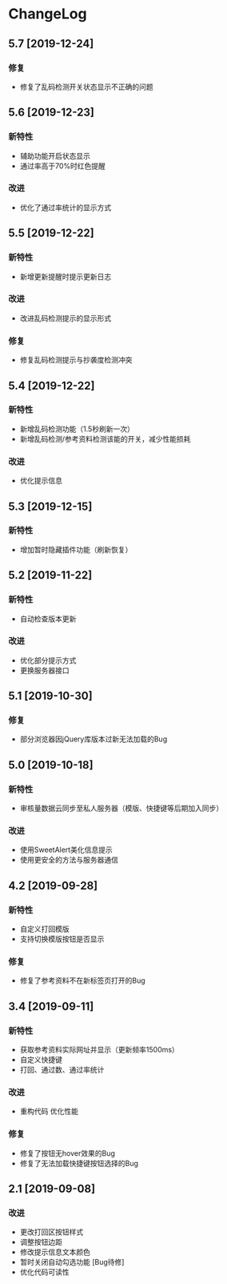 # ChangeLog

## 5.7 [2019-12-24]
### 修复
 - 修复了乱码检测开关状态显示不正确的问题

## 5.6 [2019-12-23]
### 新特性
 - 辅助功能开启状态显示
 - 通过率高于70%时红色提醒
### 改进
 - 优化了通过率统计的显示方式

## 5.5 [2019-12-22]
### 新特性
 - 新增更新提醒时提示更新日志
### 改进
 - 改进乱码检测提示的显示形式
### 修复
 - 修复乱码检测提示与抄袭度检测冲突

## 5.4 [2019-12-22]
### 新特性
 - 新增乱码检测功能（1.5秒刷新一次）
 - 新增乱码检测/参考资料检测该能的开关，减少性能损耗
### 改进
 - 优化提示信息

## 5.3 [2019-12-15]
### 新特性
 - 增加暂时隐藏插件功能（刷新恢复）

## 5.2 [2019-11-22]
### 新特性
 - 自动检查版本更新
### 改进
 - 优化部分提示方式
 - 更换服务器接口

## 5.1 [2019-10-30]
### 修复
 - 部分浏览器因jQuery库版本过新无法加载的Bug

## 5.0 [2019-10-18]
### 新特性
 - 审核量数据云同步至私人服务器（模版、快捷键等后期加入同步）
### 改进
 - 使用SweetAlert美化信息提示
 - 使用更安全的方法与服务器通信


## 4.2 [2019-09-28]
### 新特性
 - 自定义打回模版
 - 支持切换模版按钮是否显示
### 修复
 - 修复了参考资料不在新标签页打开的Bug

## 3.4 [2019-09-11]
### 新特性
 - 获取参考资料实际网址并显示（更新频率1500ms）
 - 自定义快捷键
 - 打回、通过数、通过率统计
### 改进
 - 重构代码 优化性能
### 修复
 - 修复了按钮无hover效果的Bug
 - 修复了无法加载快捷键按钮选择的Bug

## 2.1 [2019-09-08]
### 改进
 - 更改打回区按钮样式
 - 调整按钮边距
 - 修改提示信息文本颜色
 - 暂时关闭自动勾选功能 [Bug待修]
 - 优化代码可读性